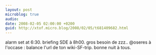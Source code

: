 ```yaml
---
layout: post
microblog: true
audio: 
date: 2008-02-05 02:00:00 +0200
guid: http://xtof.micro.blog/2008/02/05/t681409682.html
---
```

alarm set at 6:30. briefing SDE à 8h00. gros besoin de zzz.. @oseres à l'occase : balance l'url de ton wiki-SF-trip. bonne nuit à tous.
